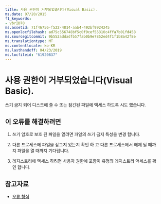 ```yaml
---
title: 사용 권한이 거부되었습니다(Visual Basic).
ms.date: 07/20/2015
f1_keywords:
- vbrID70
ms.assetid: 71f46756-f522-4814-aab4-492bf9924245
ms.openlocfilehash: ad75c556748bf5c0f9cef55310c4ffa7b01fd458
ms.sourcegitcommit: 9b552addadfb57fab0b9e7852ed4f1f1b8a42f8e
ms.translationtype: MT
ms.contentlocale: ko-KR
ms.lasthandoff: 04/23/2019
ms.locfileid: "61920837"
---
```

# <a name="permission-denied-visual-basic"></a>사용 권한이 거부되었습니다(Visual Basic).
쓰기 금지 되어 디스크에 쓸 수 또는 잠긴된 파일에 액세스 하도록 시도 했습니다.  
  
## <a name="to-correct-this-error"></a>이 오류를 해결하려면  
  
1. 쓰기 암호로 보호 된 파일을 열려면 파일의 쓰기 금지 특성을 변경 합니다.  
  
2. 다른 프로세스에 파일을 잠그지 있는지 확인 하 고 다른 프로세스에서 해제 될 때까지 파일을 열 때까지 기다립니다.  
  
3. 레지스트리에 액세스 하려면 사용자 권한에 포함이 유형의 레지스트리 액세스를 확인 합니다.  
  
## <a name="see-also"></a>참고자료

- [오류 형식](../../../visual-basic/programming-guide/language-features/error-types.md)
